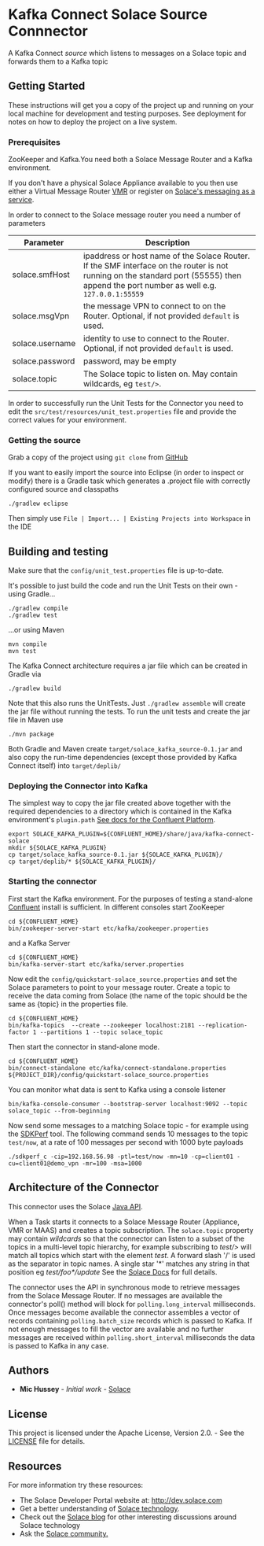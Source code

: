 # Kafka Connect Solace Source Connnector

A Kafka Connect *source* which listens to messages on a Solace topic and forwards them to a Kafka topic

## Getting Started

These instructions will get you a copy of the project up and running on your local machine for development and testing purposes. See deployment for notes on how to deploy the project on a live system.

### Prerequisites

ZooKeeper and Kafka.You need both a Solace Message Router and a Kafka environment. 

If you don't have a physical Solace Appliance available to you then use either a Virtual Message Router [VMR](http://dev.solace.com/downloads/) or register on [Solace's messaging as a service](https://datago.io).

In order to connect to the Solace message router you need a number of parameters

Parameter       | Description
--------------- | -------------
solace.smfHost  | ipaddress or host name of the Solace Router. If the SMF interface on the router is not running on the standard port (55555) then append the port number as well e.g. `127.0.0.1:55559`|
solace.msgVpn   | the message VPN to connect to on the Router. Optional, if not provided `default` is used.
solace.username | identity to use to connect to the Router. Optional, if not provided `default` is used.
solace.password | password, may be empty
solace.topic    | The Solace topic to listen on. May contain wildcards, eg `test/>`.

In order to successfully run the Unit Tests for the Connector you need to edit the `src/test/resources/unit_test.properties` file and provide the correct values for your environment.

### Getting the source

Grab a copy of the project using `git clone` from  [GitHub](https://github.com/MichaelHussey/SolaceKafkaSourceConnector)

If you want to easily import the source into Eclipse (in order to inspect or modify) there is a Gradle task which generates a .project file with correctly configured source and classpaths

```
./gradlew eclipse
```

Then simply use `File | Import... | Existing Projects into Workspace` in the IDE

## Building and testing

Make sure that the `config/unit_test.properties` file is up-to-date.

It's possible to just build the code and run the Unit Tests on their own - using Gradle...

```
./gradlew compile
./gradlew test
```

...or using Maven

```
mvn compile
mvn test
```

The Kafka Connect architecture requires a jar file which can be created in Gradle via

```
./gradlew build
```
Note that this also runs the UnitTests. Just `./gradlew assemble` will create the jar file without running the tests. To run the unit tests and create the jar file in Maven use

```
./mvn package
```
Both Gradle and Maven create `target/solace_kafka_source-0.1.jar` and also copy the run-time dependencies (except those provided by Kafka Connect itself) into `target/deplib/`

### Deploying the Connector into Kafka

The simplest way to copy the jar file created above together with the required dependencies to a directory which is contained in the Kafka environment's `plugin.path` [See docs for the Confluent Platform](http://docs.confluent.io/current/connect/userguide.html#installing-plugins). 

```
export SOLACE_KAFKA_PLUGIN=${CONFLUENT_HOME}/share/java/kafka-connect-solace
mkdir ${SOLACE_KAFKA_PLUGIN}
cp target/solace_kafka_source-0.1.jar ${SOLACE_KAFKA_PLUGIN}/
cp target/deplib/* ${SOLACE_KAFKA_PLUGIN}/
```

### Starting the connector

First start the Kafka environment. For the purposes of testing a stand-alone [Confluent](https://www.confluent.io/download/) install is sufficient. In different consoles start ZooKeeper

```
cd ${CONFLUENT_HOME}
bin/zookeeper-server-start etc/kafka/zookeeper.properties
```
and a Kafka Server

```
cd ${CONFLUENT_HOME}
bin/kafka-server-start etc/kafka/server.properties
```
Now edit the `config/quickstart-solace_source.properties` and set the Solace parameters to point to your message router. Create a topic to receive the data coming from Solace (the name of the topic should be the same as {topic} in the properties file.

```
cd ${CONFLUENT_HOME}
bin/kafka-topics  --create --zookeeper localhost:2181 --replication-factor 1 --partitions 1 --topic solace_topic
```
 Then start the connector in stand-alone mode.

```
cd ${CONFLUENT_HOME}
bin/connect-standalone etc/kafka/connect-standalone.properties ${PROJECT_DIR}/config/quickstart-solace_source.properties
```
You can monitor what data is sent to Kafka using a console listener

```
bin/kafka-console-consumer --bootstrap-server localhost:9092 --topic solace_topic --from-beginning
```

Now send some messages to a matching Solace topic - for example using the [SDKPerf](http://dev.solace.com/downloads/download_sdkperf/) tool. The following command sends 10 messages to the topic `test/now`, at a rate of 100 messages per second with 1000 byte payloads

```
./sdkperf_c -cip=192.168.56.98 -ptl=test/now -mn=10 -cp=client01 -cu=client01@demo_vpn -mr=100 -msa=1000
```

## Architecture of the Connector

This connector uses the Solace [Java API](http://docs.solace.com/Solace-Messaging-APIs/java-api-home.htm). 

When a Task starts it connects to a Solace Message Router (Appliance, VMR or MAAS) and creates a topic subscription. The `solace.topic` property may contain *wildcards* so that the connector can listen to a subset of the topics in a multi-level topic hierarchy, for example subscribing to *test/>* will match all topics which start with the element *test*. A forward slash '/' is used as the separator in topic names. A single star '\*' matches any string in that position eg *test/foo\*/update* See the [Solace Docs](http://docs.solace.com/Features/SMF-Topics.htm) for full details.

The connector uses the API in synchronous mode to retrieve messages from the Solace Message Router. If no messages are available the connector's poll() method will block for `polling.long_interval` milliseconds. Once messages become available the connector assembles a vector of records containing `polling.batch_size` records which is passed to Kafka. If not enough messages to fill the vector are available and no further messages are received within `polling.short_interval` milliseconds the data is passed to Kafka in any case.

## Authors

* **Mic Hussey** - *Initial work* - [Solace](https://github.com/MichaelHussey)

## License

This project is licensed under the Apache License, Version 2.0. - See the [LICENSE](LICENSE) file for details.

## Resources

For more information try these resources:

- The Solace Developer Portal website at: http://dev.solace.com
- Get a better understanding of [Solace technology](http://dev.solace.com/tech/).
- Check out the [Solace blog](http://dev.solace.com/blog/) for other interesting discussions around Solace technology
- Ask the [Solace community.](http://dev.solace.com/community/)

